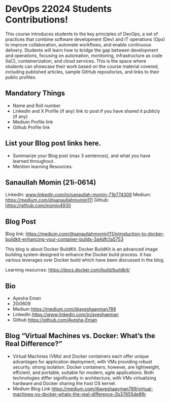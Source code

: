 # DevOps 22024 Students Contributions! 

This course introduces students to the key principles of DevOps, a set of practices that combine software development (Dev) and IT operations (Ops) to improve collaboration, automate workflows, and enable continuous delivery. Students will learn how to bridge the gap between development and operations, focusing on automation, monitoring, infrastructure as code (IaC), containerization, and cloud services. This is the space where students can showcase their work based on the course material covered, including published articles, sample GitHub repositories, and links to their public profiles.

## Mandatory Things
- Name and Roll number
- LinkedIn and X Profile (if any) link to post if you have shared it publicly (if any)
- Medium Profile link
- Github Profile link

## List your Blog post links here.
- Summarize your Blog post (max 3 sentences), and what you have learned throughout.
- Mention learning Resources. 

## Sanaullah Momin (21i-0614)

LinkedIn: www.linkedin.com/in/sanaullah-momin-71b774309
Medium: https://medium.com/@sanaullahmomin111
Github: https://github.com/momin4930

## Blog Post
Blog link: https://medium.com/@sanaullahmomin111/introduction-to-docker-buildkit-enhancing-your-container-builds-3a4dfc1a5753

This blog is about Docker BuildKit. Docker BuildKit is an advanced image building system designed to enhance the Docker build process. It has various leverages over Docker build which have been discussed in the blog.

Learning resources: https://docs.docker.com/build/buildkit/

## Bio
- Ayesha Eman
- 20i0609
- Medium https://medium.com/@ayeshaayman789
- LinkedIn https://www.linkedin.com/in/ayeshaeman
- Github https://github.com/Ayesha-Eman
## Blog “Virtual Machines vs. Docker: What’s the Real Difference?”
- Virtual Machines (VMs) and Docker containers each offer unique advantages for application deployment, with VMs providing robust security, strong isolation. Docker containers, however, are lightweight, efficient, and portable, suitable for modern, agile applications. Both technologies differ significantly in architecture, with VMs virtualizing hardware and Docker sharing the host OS kernel.
- Medium Blog Link https://medium.com/@ayeshaayman789/virtual-machines-vs-docker-whats-the-real-difference-2b37655de8fb

